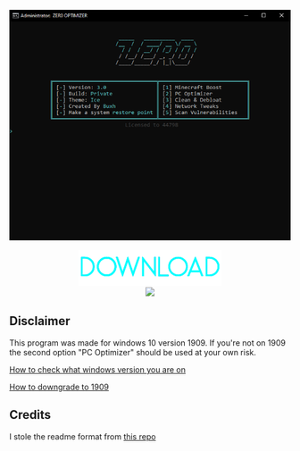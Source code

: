 <p align="center">
   <img src="https://raw.githubusercontent.com/buxh/ZER0-Batch-Optimizer/main/image/z1.png">
</p> 

<p align="center">
	<a href="https://github.com/buxh/ZER0-Batch-Optimizer/releases/download/optimizer/zer0.bat" target="_blank">
		<img src="https://raw.githubusercontent.com/buxh/ZER0-Batch-Optimizer/main/image/download-button.png">
		<br>
		<img src="https://raw.githubusercontent.com/hellzerg/optimizer/master/flags.png">
	</a>
</p> 

## Disclaimer
This program was made for windows 10 version 1909. If you're not on 1909 the second option "PC Optimizer" should be used at your own risk. 

[How to check what windows version you are on](https://www.youtube.com/watch?v=AUfAEbxgOlI)

[How to downgrade to 1909](https://www.youtube.com/watch?v=JT7T3I0hlyA)

## Credits
I stole the readme format from [this repo](https://github.com/hellzerg/optimizer)
